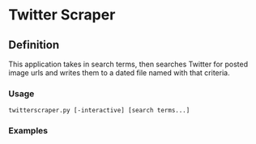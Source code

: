 # Twitter Scraper

## Definition
This application takes in search terms, then searches Twitter for posted image urls and writes them to a dated file named with that criteria.
### Usage
```
twitterscraper.py [-interactive] [search terms...]
```

### Examples
```
